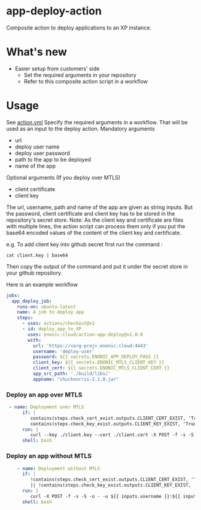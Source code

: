 # app-deploy-action
Composite action to deploy applications to an XP instance.

# What's new

- Easier setup from customers' side
  - Set the required arguments in your repository
  - Refer to this composite action script in a workflow


# Usage

See [action.yml](action.yml)
Specify the required arguments in a workflow. That will be used as an input to the deploy action. 
Mandatory arguments
- url
- deploy user name
- deploy user password
- path to the app to be deployed
- name of the app

Optional arguments (If you deploy over MTLS)
- client certificate 
- client key

The url, username, path and name of the app are given as string inputs. 
But the password, client certificate and client key has to be stored in the repository's secret store. 
Note: As the client key and certificate are files with multiple lines, the action script can process them only if you put the base64 encoded values of the content of the client key and certificate. 

e.g. To add client key into github secret first run the command :
```
cat client.key | base64
 ```
Then copy the output of the command and put it under the secret store in your github repository.


Here is an example workflow
```yaml
jobs:
  app_deploy_job:
    runs-on: ubuntu-latest
    name: A job to deploy app
    steps: 
      - uses: actions/checkout@v2
      - id: deploy_app_to_XP
        uses: enonic-cloud/action-app-deploy@v1.0.0
        with:
          url: 'https://<org-proj>.enonic.cloud:4443'
          username: 'deploy-user'
          password: ${{ secrets.ENONIC_APP_DEPLOY_PASS }}
          client_key: ${{ secrets.ENONIC_MTLS_CLIENT_KEY }}
          client_cert: ${{ secrets.ENONIC_MTLS_CLIENT_CERT }}
          app_src_path: './build/libs/'
          appname: "chucknorris-2.1.0.jar"
 ```

### Deploy an app over MTLS

```yaml
 - name: Deployment over MTLS
      if: | 
         contains(steps.check_cert_exist.outputs.CLIENT_CERT_EXIST, 'True') &&
         contains(steps.check_key_exist.outputs.CLIENT_KEY_EXIST, 'True')
      run: |
         curl --key ./client.key --cert ./client.cert -X POST -f -s -S -o - -u ${{ inputs.username }}:${{ inputs.password }} -F file=@$(find ${{ inputs.app_src_path }} -name '${{ inputs.appname }}') ${{ inputs.url }}/app/install | xargs echo
      shell: bash
```
### Deploy an app without MTLS

```yaml
    - name: Deployment without MTLS
      if: | 
         !contains(steps.check_cert_exist.outputs.CLIENT_CERT_EXIST, 'True') 
         || !contains(steps.check_key_exist.outputs.CLIENT_KEY_EXIST, 'True')
      run: |
         curl -X POST -f -s -S -o - -u ${{ inputs.username }}:${{ inputs.password }} -F file=@$(find ${{ inputs.app_src_path }} -name '${{ inputs.appname }}') ${{ inputs.url }}/app/install | xargs echo
      shell: bash
```
